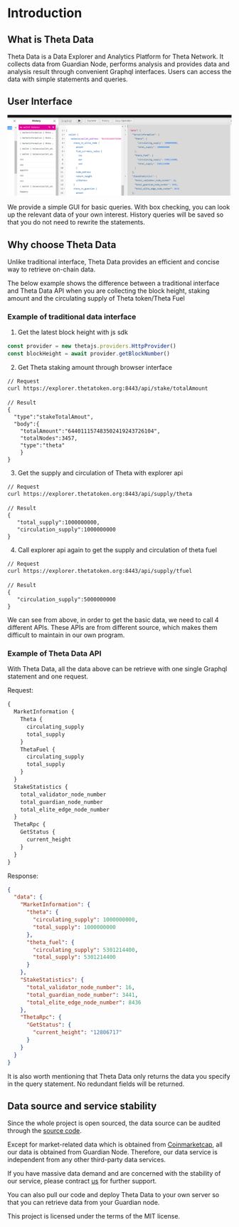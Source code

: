 # Introduction

## What is Theta Data

Theta Data is a Data Explorer and Analytics Platform for Theta Network.
It collects data from Guardian Node, performs analysis and provides data and analysis result through convenient Graphql interfaces.
Users can access the data with simple statements and queries.

## User Interface

![img](img/playground.png)

We provide a simple GUI for basic queries. With box checking, you can look up the relevant data of your own interest. History queries will be saved so that you do not need to rewrite the statements.

## Why choose Theta Data

Unlike traditional interface, Theta Data provides an efficient and concise way to retrieve on-chain data.

The below example shows the difference between a traditional interface and Theta Data API when you are collecting the block height, staking amount and the circulating supply of Theta token/Theta Fuel

### Example of traditional data interface

1. Get the latest block height with js sdk

```javascript
const provider = new thetajs.providers.HttpProvider()
const blockHeight = await provider.getBlockNumber()
```

2. Get Theta staking amount through browser interface

```shell
// Request
curl https://explorer.thetatoken.org:8443/api/stake/totalAmount

// Result
{
  "type":"stakeTotalAmout",
  "body":{
    "totalAmount":"644011157483502419243726104",
    "totalNodes":3457,
    "type":"theta"
    }
}
```

3. Get the supply and circulation of Theta with explorer api

```shell
// Request
curl https://explorer.thetatoken.org:8443/api/supply/theta

// Result
{
   "total_supply":1000000000,
   "circulation_supply":1000000000
}
```

4. Call explorer api again to get the supply and circulation of theta fuel

```shell
// Request
curl https://explorer.thetatoken.org:8443/api/supply/tfuel

// Result
{
   "circulation_supply":5000000000
}
```

We can see from above, in order to get the basic data, we need to call 4 different APIs. These APIs are from different source, which makes them difficult to maintain in our own program.

### Example of Theta Data API

With Theta Data, all the data above can be retrieve with one single Graphql statement and one request.

Request:

```graphql
{
  MarketInformation {
    Theta {
      circulating_supply
      total_supply
    }
    ThetaFuel {
      circulating_supply
      total_supply
    }
  }
  StakeStatistics {
    total_validator_node_number
    total_guardian_node_number
    total_elite_edge_node_number
  }
  ThetaRpc {
    GetStatus {
      current_height
    }
  }
}
```

Response:

```json
{
  "data": {
    "MarketInformation": {
      "theta": {
        "circulating_supply": 1000000000,
        "total_supply": 1000000000
      },
      "theta_fuel": {
        "circulating_supply": 5301214400,
        "total_supply": 5301214400
      }
    },
    "StakeStatistics": {
      "total_validator_node_number": 16,
      "total_guardian_node_number": 3441,
      "total_elite_edge_node_number": 8436
    },
    "ThetaRpc": {
      "GetStatus": {
        "current_height": "12806717"
      }
    }
  }
}
```

It is also worth mentioning that Theta Data only returns the data you specify in the query statement. No redundant fields will be returned.

## Data source and service stability

Since the whole project is open sourced, the data source can be audited through the [source code](https://github.com/theta-data/theta-data-api).

Except for market-related data which is obtained from [Coinmarketcap](https://coinmarketcap.com/), all our data is obtained from Guardian Node. Therefore, our data service is independent from any other third-party data services.

If you have massive data demand and are concerned with the stability of our service, please contract [us](*****@****.com) for further support.

You can also pull our code and deploy Theta Data to your own server so that you can retrieve data from your Guardian node.

This project is licensed under the terms of the MIT license.

